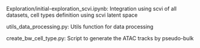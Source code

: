 Exploration/initial-exploration_scvi.ipynb: Integration using scvi of all datasets, cell types definition using scvi latent space 

utils_data_processing.py: Utils function for data processing

create_bw_cell_type.py: Script to generate the ATAC tracks by pseudo-bulk 

